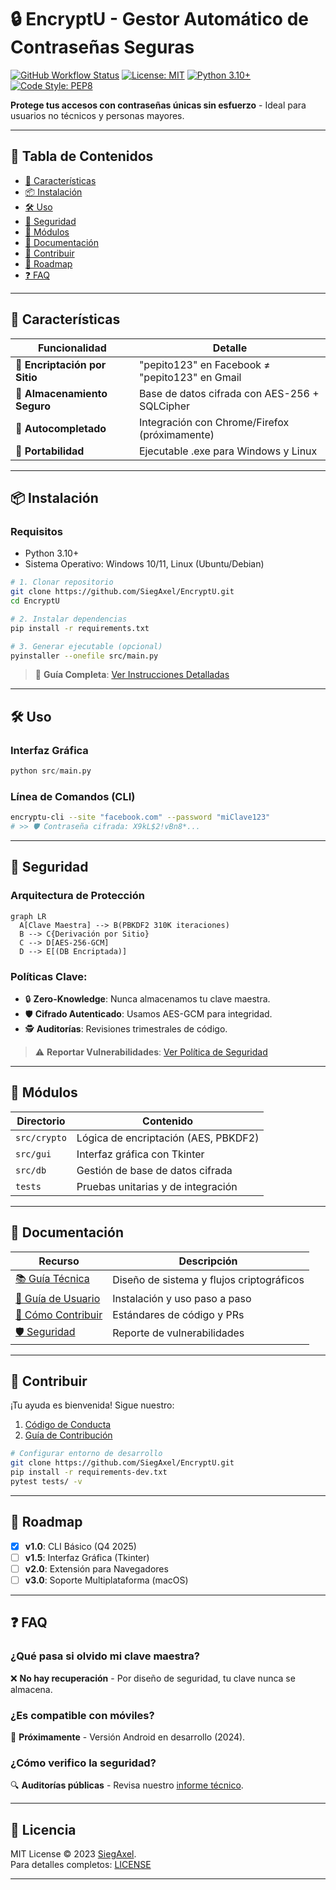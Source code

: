 # 🔒 **EncryptU** - Gestor Automático de Contraseñas Seguras  

[![GitHub Workflow Status](https://img.shields.io/github/actions/workflow/status/SiegAxel/EncryptU/tests.yml?label=Tests&logo=github)](https://github.com/SiegAxel/EncryptU/actions)  [![License: MIT](https://img.shields.io/badge/License-MIT-yellow.svg)](https://opensource.org/licenses/MIT)  [![Python 3.10+](https://img.shields.io/badge/Python-3.10%2B-blue?logo=python)](https://www.python.org/)  [![Code Style: PEP8](https://img.shields.io/badge/code%20style-PEP8-brightgreen)](https://peps.python.org/pep-0008/)  


**Protege tus accesos con contraseñas únicas sin esfuerzo** - Ideal para usuarios no técnicos y personas mayores.  

---  

## 📌 **Tabla de Contenidos**  
- [🚀 Características](#-características)  
- [📦 Instalación](#-instalación)  
- [🛠️ Uso](#️-uso)  
- [🔐 Seguridad](#-seguridad)  
- [🧩 Módulos](#-módulos)  
- [📄 Documentación](#-documentación)  
- [🤝 Contribuir](#-contribuir)  
- [📌 Roadmap](#-roadmap)  
- [❓ FAQ](#-faq)  

---  

## 🚀 **Características**  
| Funcionalidad | Detalle |  
|---------------|---------|  
| **🔐 Encriptación por Sitio** | "pepito123" en Facebook ≠ "pepito123" en Gmail |  
| **📂 Almacenamiento Seguro** | Base de datos cifrada con AES-256 + SQLCipher |  
| **🤖 Autocompletado** | Integración con Chrome/Firefox (próximamente) |  
| **📲 Portabilidad** | Ejecutable .exe para Windows y Linux |  

---  

## 📦 **Instalación**  

### Requisitos  
- Python 3.10+  
- Sistema Operativo: Windows 10/11, Linux (Ubuntu/Debian)  

```bash  
# 1. Clonar repositorio  
git clone https://github.com/SiegAxel/EncryptU.git  
cd EncryptU  

# 2. Instalar dependencias  
pip install -r requirements.txt  

# 3. Generar ejecutable (opcional)  
pyinstaller --onefile src/main.py  
```  

> 📘 **Guía Completa**: [Ver Instrucciones Detalladas](docs/user-guide.md)  

---  

## 🛠️ **Uso**  

### Interfaz Gráfica  
```python  
python src/main.py  
```  


### Línea de Comandos (CLI)  
```bash  
encryptu-cli --site "facebook.com" --password "miClave123"  
# >> 🛡️ Contraseña cifrada: X9kL$2!vBn8*...  
```  

---  

## 🔐 **Seguridad**  
### Arquitectura de Protección  
```mermaid  
graph LR  
  A[Clave Maestra] --> B(PBKDF2 310K iteraciones)  
  B --> C{Derivación por Sitio}  
  C --> D[AES-256-GCM]  
  D --> E[(DB Encriptada)]  
```  

### Políticas Clave:  
- 🔒 **Zero-Knowledge**: Nunca almacenamos tu clave maestra.  
- 🛡️ **Cifrado Autenticado**: Usamos AES-GCM para integridad.  
- 🕵️ **Auditorías**: Revisiones trimestrales de código.  

> ⚠️ **Reportar Vulnerabilidades**: [Ver Política de Seguridad](SECURITY.md)  

---  

## 🧩 **Módulos**  
| Directorio | Contenido |  
|------------|-----------|  
| `src/crypto` | Lógica de encriptación (AES, PBKDF2) |  
| `src/gui` | Interfaz gráfica con Tkinter |  
| `src/db` | Gestión de base de datos cifrada |  
| `tests` | Pruebas unitarias y de integración |  

---  

## 📄 **Documentación**  
| Recurso | Descripción |  
|---------|-------------|  
| [📚 Guía Técnica](docs/technical.md) | Diseño de sistema y flujos criptográficos |  
| [👤 Guía de Usuario](docs/user-guide.md) | Instalación y uso paso a paso |  
| [🤝 Cómo Contribuir](CONTRIBUTING.md) | Estándares de código y PRs |  
| [🛡️ Seguridad](SECURITY.md) | Reporte de vulnerabilidades |  

---  

## 🤝 **Contribuir**  
¡Tu ayuda es bienvenida! Sigue nuestro:  
1. [Código de Conducta](CODE_OF_CONDUCT.md)  
2. [Guía de Contribución](CONTRIBUTING.md)  

```bash  
# Configurar entorno de desarrollo  
git clone https://github.com/SiegAxel/EncryptU.git  
pip install -r requirements-dev.txt  
pytest tests/ -v  
```  

---  

## 📌 **Roadmap**  
- [x] **v1.0**: CLI Básico (Q4 2025)  
- [ ] **v1.5**: Interfaz Gráfica (Tkinter)  
- [ ] **v2.0**: Extensión para Navegadores  
- [ ] **v3.0**: Soporte Multiplataforma (macOS)  

---  

## ❓ **FAQ**  
### ¿Qué pasa si olvido mi clave maestra?  
❌ **No hay recuperación** - Por diseño de seguridad, tu clave nunca se almacena.  

### ¿Es compatible con móviles?  
📱 **Próximamente** - Versión Android en desarrollo (2024).  

### ¿Cómo verifico la seguridad?  
🔍 **Auditorías públicas** - Revisa nuestro [informe técnico](docs/technical.md#seguridad).  

---  

## 📜 **Licencia**  
MIT License © 2023 [SiegAxel](https://github.com/SiegAxel).  
Para detalles completos: [LICENSE](LICENSE)  

---

